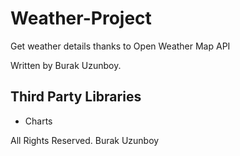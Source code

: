 # Weather-Project
Get weather details thanks to Open Weather Map API

Written by Burak Uzunboy.

## Third Party Libraries
* Charts

All Rights Reserved.
Burak Uzunboy
